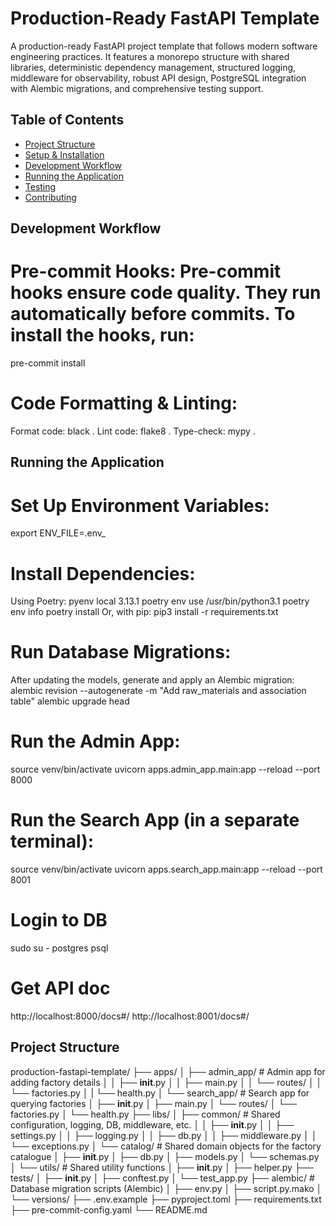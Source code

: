 # Production-Ready FastAPI Template

A production-ready FastAPI project template that follows modern software engineering practices. It features a monorepo structure with shared libraries, deterministic dependency management, structured logging, middleware for observability, robust API design, PostgreSQL integration with Alembic migrations, and comprehensive testing support.

## Table of Contents

- [Project Structure](#project-structure)
- [Setup & Installation](#setup--installation)
- [Development Workflow](#development-workflow)
- [Running the Application](#running-the-application)
- [Testing](#testing)
- [Contributing](#contributing)


## Development Workflow
# Pre-commit Hooks: Pre-commit hooks ensure code quality. They run automatically before commits. To install the hooks, run:
pre-commit install

# Code Formatting & Linting:
Format code: black .
Lint code: flake8 .
Type-check: mypy .

## Running the Application
# Set Up Environment Variables:
export ENV_FILE=.env_<environment>

# Install Dependencies:
Using Poetry:
pyenv local 3.13.1
poetry env use /usr/bin/python3.1
poetry env info
poetry install
Or, with pip:
pip3 install -r requirements.txt

# Run Database Migrations:

After updating the models, generate and apply an Alembic migration:
alembic revision --autogenerate -m "Add raw_materials and association table"
alembic upgrade head

# Run the Admin App:
source venv/bin/activate
uvicorn apps.admin_app.main:app --reload --port 8000

# Run the Search App (in a separate terminal):
source venv/bin/activate
uvicorn apps.search_app.main:app --reload --port 8001

# Login to DB
sudo su - postgres
psql 

# Get API doc
http://localhost:8000/docs#/
http://localhost:8001/docs#/


## Project Structure
production-fastapi-template/
├── apps/
│   ├── admin_app/                   # Admin app for adding factory details
│   │   ├── __init__.py
│   │   ├── main.py
│   │   └── routes/
│   │       └── factories.py
│   |       └── health.py
│   └── search_app/                  # Search app for querying factories
│       ├── __init__.py
│       ├── main.py
│       └── routes/
│           └── factories.py
│           └── health.py
├── libs/
│   ├── common/                      # Shared configuration, logging, DB, middleware, etc.
│   │   ├── __init__.py
│   │   ├── settings.py
│   │   ├── logging.py
│   │   ├── db.py
│   │   ├── middleware.py
│   │   └── exceptions.py
│   └── catalog/                     # Shared domain objects for the factory catalogue
│       ├── __init__.py
│       ├── db.py
│       ├── models.py
│       └── schemas.py
│   └── utils/                      # Shared utility functions
│       ├── __init__.py
│       ├── helper.py
├── tests/
│   ├── __init__.py
│   ├── conftest.py
│   └── test_app.py
├── alembic/                         # Database migration scripts (Alembic)
│   ├── env.py
│   ├── script.py.mako
│   └── versions/
├── .env.example
├── pyproject.toml
├── requirements.txt
├── pre-commit-config.yaml
└── README.md
